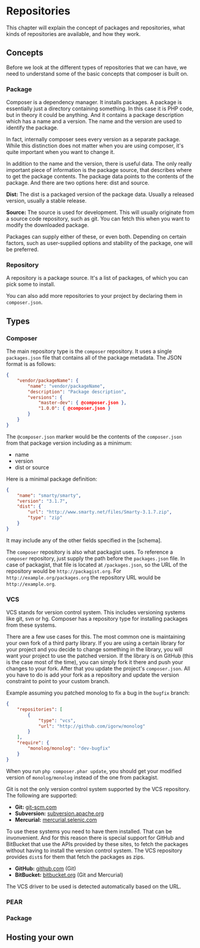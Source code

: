 # Repositories

This chapter will explain the concept of packages and repositories, what kinds of repositories are available, and how they work.

## Concepts

Before we look at the different types of repositories that we can have, we need to understand some of the basic concepts that composer is built on.

### Package

Composer is a dependency manager. It installs packages. A package is essentially just a directory containing something. In this case it is PHP code, but in theory it could be anything. And it contains a package description which has a name and a version. The name and the version are used to identify the package.

In fact, internally composer sees every version as a separate package. While this distinction does not matter when you are using composer, it's quite important when you want to change it.

In addition to the name and the version, there is useful data. The only really important piece of information is the package source, that describes where to get the package contents. The package data points to the contents of the package. And there are two options here: dist and source.

**Dist:** The dist is a packaged version of the package data. Usually a released version, usually a stable release.

**Source:** The source is used for development. This will usually originate from a source code repository, such as git. You can fetch this when you want to modify the downloaded package.

Packages can supply either of these, or even both. Depending on certain factors, such as user-supplied options and stability of the package, one will be preferred.

### Repository

A repository is a package source. It's a list of packages, of which you can pick some to install.

You can also add more repositories to your project by declaring them in `composer.json`.

## Types

### Composer

The main repository type is the `composer` repository. It uses a single `packages.json` file that contains all of the package metadata. The JSON format is as follows:

```json
{
    "vendor/packageName": {
        "name": "vendor/packageName",
        "description": "Package description",
        "versions": {
            "master-dev": { @composer.json },
            "1.0.0": { @composer.json }
        }
    }
}
```

The `@composer.json` marker would be the contents of the `composer.json` from that package version including as a minimum:

* name
* version
* dist or source

Here is a minimal package definition:

```json
{
    "name": "smarty/smarty",
    "version": "3.1.7",
    "dist": {
        "url": "http://www.smarty.net/files/Smarty-3.1.7.zip",
        "type": "zip"
    }
}
```

It may include any of the other fields specified in the [schema].

The `composer` repository is also what packagist uses. To reference a `composer` repository, just supply the path before the `packages.json` file. In case of packagist, that file is located at `/packages.json`, so the URL of the repository would be `http://packagist.org`. For `http://example.org/packages.org` the repository URL would be `http://example.org`.

### VCS

VCS stands for version control system. This includes versioning systems like git, svn or hg. Composer has a repository type for installing packages from these systems.

There are a few use cases for this. The most common one is maintaining your own fork of a third party library. If you are using a certain library for your project and you decide to change something in the library, you will want your project to use the patched version. If the library is on GitHub (this is the case most of the time), you can simply fork it there and push your changes to your fork. After that you update the project's `composer.json`. All you have to do is add your fork as a repository and update the version constraint to point to your custom branch.

Example assuming you patched monolog to fix a bug in the `bugfix` branch:

```json
{
    "repositories": [
        {
            "type": "vcs",
            "url": "http://github.com/igorw/monolog"
        }
    ],
    "require": {
        "monolog/monolog": "dev-bugfix"
    }
}
```

When you run `php composer.phar update`, you should get your modified version of `monolog/monolog` instead of the one from packagist.

Git is not the only version control system supported by the VCS repository. The following are supported:

* **Git:** [git-scm.com](http://git-scm.com)
* **Subversion:** [subversion.apache.org](http://subversion.apache.org)
* **Mercurial:** [mercurial.selenic.com](http://mercurial.selenic.com)

To use these systems you need to have them installed. That can be invonvenient. And for this reason there is special support for GitHub and BitBucket that use the APIs provided by these sites, to fetch the packages without having to install the version control system. The VCS repository provides `dist`s for them that fetch the packages as zips.

* **GitHub:** [github.com](https://github.com) (Git)
* **BitBucket:** [bitbucket.org](https://bitbucket.org) (Git and Mercurial)

The VCS driver to be used is detected automatically based on the URL.

### PEAR

### Package

## Hosting your own
